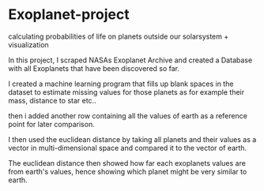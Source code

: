# Exoplanet-project
calculating probabilities of life on planets outside our solarsystem + visualization

In this project, I scraped NASAs Exoplanet Archive and created a Database with all Exoplanets that have been discovered so far. 

I created a machine learning program that fills up blank spaces in the dataset to estimate missing values for those planets as for example their mass, distance to star etc.. 

then i added another row containing all the values of earth as a reference point for later comparison.

I then used the euclidean distance by taking all planets and their values as a vector in multi-dimensional space and compared it to the vector of earth. 

The euclidean distance then showed how far each exoplanets values are from earth's values, hence showing which planet might be very similar to earth. 

